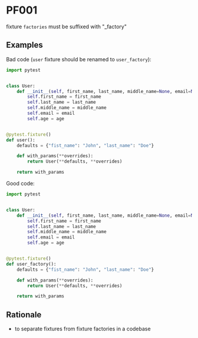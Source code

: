 # PF001

fixture `factories` must be suffixed with "_factory"

## Examples

Bad code (`user` fixture should be renamed to `user_factory`):

```python
import pytest


class User:
    def __init__(self, first_name, last_name, middle_name=None, email=None, age=None):
        self.first_name = first_name
        self.last_name = last_name
        self.middle_name = middle_name
        self.email = email
        self.age = age


@pytest.fixture()
def user():
    defaults = {"fist_name": "John", "last_name": "Doe"}

    def with_params(**overrides):
        return User(**defaults, **overrides)

    return with_params
```

Good code:

```python
import pytest


class User:
    def __init__(self, first_name, last_name, middle_name=None, email=None, age=None):
        self.first_name = first_name
        self.last_name = last_name
        self.middle_name = middle_name
        self.email = email
        self.age = age


@pytest.fixture()
def user_factory():
    defaults = {"fist_name": "John", "last_name": "Doe"}

    def with_params(**overrides):
        return User(**defaults, **overrides)

    return with_params
```

## Rationale

* to separate fixtures from fixture factories in a codebase
